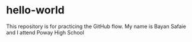 # hello-world
This repository is for practicing the GitHub flow.
My name is Bayan Safaie and I attend Poway High School
